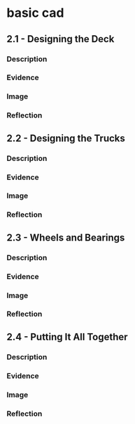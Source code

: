 # basic cad

## 2.1 - Designing the Deck

### Description

### Evidence

### Image

### Reflection
  
## 2.2 - Designing the Trucks

### Description

### Evidence

### Image

### Reflection

## 2.3 - Wheels and Bearings

### Description

### Evidence

### Image

### Reflection

## 2.4 - Putting It All Together

### Description

### Evidence

### Image

### Reflection
